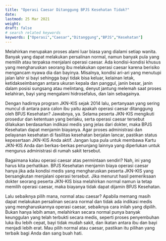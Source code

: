 ```yaml
---
title: "Operasi Caesar Ditanggung BPJS Kesehatan Tidak?"
date: 
lastmod: 25 Mar 2021
weight: 
draft: false
# search related keywords
keywords: ["Operasi","Caesar","Ditanggung","BPJS","Kesehatan"]
---
```


Melahirkan merupakan proses alami luar biasa yang dialami setiap wanita. Banyak yang dapat melakukan persalinan normal, namun banyak pula yang memilih atau terpaksa menjalani operasi caesar. Ada kondisi-kondisi khusus yang mengharuskan seorang ibu melakukan operasi caesar karena berisiko mengancam nyawa dia dan bayinya. Misalnya, kondisi ari-ari yang menutupi jalan lahir si bayi sehingga bayi tidak bisa keluar, kelainan letak, ketidakseimbangan antara ukuran kepala dan panggul, janin besar, janin dalam posisi sungsang atau melintang, denyut jantung melemah saat proses kelahiran, bayi yang mengalami hidrosefalus, dan lain sebagainya.

Dengan hadirnya program JKN-KIS sejak 2014 lalu, pertanyaan yang sering muncul di antara para calon ibu yaitu apakah operasi caesar ditanggung oleh BPJS Kesehatan? Jawabnya, ya. Selama peserta JKN-KIS mengikuti prosedur dan ketentuan yang berlaku, serta operasi caesar tersebut dilakukan berdasarkan indikasi medis yang jelas dari dokter, maka BPJS Kesehatan dapat menjamin biayanya. Agar proses administrasi dan pelayanan kesehatan di fasilitas kesehatan berjalan lancar, pastikan status kepesertaan JKN-KIS Anda aktif. Jangan lupa pula untuk membawa Kartu JKN-KIS Anda dan berkas-berkas penunjang lainnya yang diperlukan untuk mengurus administrasi di rumah sakit tersebut.

Bagaimana kalau operasi caesar atas permintaan sendiri? Nah, ini yang harus kita perhatikan. BPJS Kesehatan menjamin biaya operasi caesar hanya jika ada kondisi medis yang mengharuskan peserta JKN-KIS yang bersangkutan menjalani operasi tersebut. Jika menurut hasil pemeriksaan dokter seorang peserta JKN-KIS bisa melahirkan normal namun ia tetap memilih operasi caesar, maka biayanya tidak dapat dijamin BPJS Kesehatan.

Lalu sebaiknya pilih mana, normal atau caesar? Apabila memang masih dapat melakukan persalinan secara normal dan tidak ada indikasi medis yang mengharuskannya operasi caesar, sebaiknya cara inilah yang dipilih. Bukan hanya lebih aman, melahirkan secara normal punya banyak keunggulan yang telah terbukti secara medis, seperti proses penyembuhan luka ibu lebih cepat, bayi tidak mudah sakit, dan ikatan antara ibu dan bayi menjadi lebih erat. Mau pilih normal atau caesar, pastikan itu pilihan yang terbaik bagi Anda dan sang buah hati.